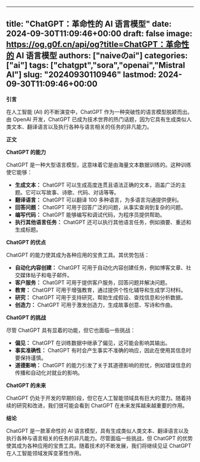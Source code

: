 
---
title: "ChatGPT：革命性的 AI 语言模型"
date: 2024-09-30T11:09:46+00:00
draft: false
image: https://og.g0f.cn/api/og?title=ChatGPT：革命性的 AI 语言模型
authors: ["naiveのai"]
categories: ["ai"]
tags: ["chatgpt","sora","openai","Mistral AI"]
slug: "20240930110946"
lastmod: 2024-09-30T11:09:46+00:00
---
**引言**

在人工智能 (AI) 的不断演变中，ChatGPT 作为一种突破性的语言模型脱颖而出。由 OpenAI 开发，ChatGPT 已成为技术世界的热门话题，因为它具有生成类似人类文本、翻译语言以及执行各种与语言相关的任务的非凡能力。

**正文**

**ChatGPT 的能力**

ChatGPT 是一种大型语言模型，这意味着它是由海量文本数据训练的。这种训练使它能够：

* **生成文本：** ChatGPT 可以生成高度连贯且语法正确的文本，涵盖广泛的主题。它可以写故事、诗歌、代码、对话等等。
* **翻译语言：** ChatGPT 可以翻译 100 多种语言，为多语言沟通提供便利。
* **回答问题：** ChatGPT 可用于回答广泛的问题，从事实查询到复杂的问题。
* **编写代码：** ChatGPT 能够编写和调试代码，为程序员提供帮助。
* **执行其他语言任务：** ChatGPT 还可以执行其他语言任务，例如摘要、重述和生成标题。

**ChatGPT 的优点**

ChatGPT 的能力使其成为各种应用的宝贵工具。其优势包括：

* **自动化内容创建：** ChatGPT 可用于自动化内容创建任务，例如博客文章、社交媒体帖子和电子邮件。
* **客户服务：** ChatGPT 可用于提供客户服务，回答问题并解决问题。
* **教育：** ChatGPT 可用于增强教育，通过提供个性化辅导和生成学习材料。
* **研究：** ChatGPT 可用于支持研究，帮助生成假设、查找信息和分析数据。
* **创造力：** ChatGPT 可用于激发创造力，生成故事创意、写诗和作曲。

**ChatGPT 的挑战**

尽管 ChatGPT 具有显着的功能，但它也面临一些挑战：

* **偏见：** ChatGPT 在训练数据中继承了偏见，这可能会影响其输出。
* **事实准确性：** ChatGPT 有时会产生事实不准确的响应，因此在使用其信息时要保持谨慎。
* **道德影响：** ChatGPT 的能力引发了关于其道德影响的担忧，例如错误信息的传播和自动化对就业的影响。

**ChatGPT 的未来**

ChatGPT 仍处于开发的早期阶段，但它在人工智能领域具有巨大的潜力。随着持续的研究和改进，我们很可能会看到 ChatGPT 在未来发挥越来越重要的作用。

**结论**

ChatGPT 是一款革命性的 AI 语言模型，具有生成类似人类文本、翻译语言以及执行各种与语言相关的任务的非凡能力。尽管面临一些挑战，但 ChatGPT 的优势使其成为各种应用的宝贵工具。随着技术的不断发展，我们将继续见证 ChatGPT 在人工智能领域发挥变革性作用。